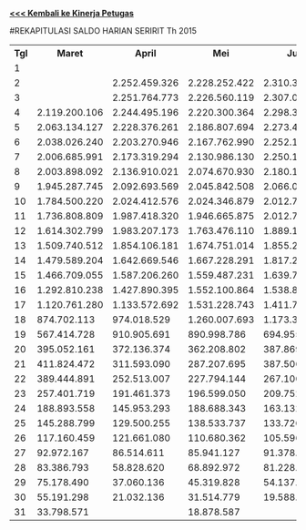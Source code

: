 **[<<< Kembali ke Kinerja Petugas](https://github.com/suriawan/Area-Bali-Utara/blob/master/petugas-seririt-nop15.md)**


#REKAPITULASI SALDO HARIAN SERIRIT Th 2015



<table><tbody><tr><th>Tgl</th><th>Maret</th><th>April</th><th>Mei</th><th>Juni</th><th>Juli</th><th>Agustus</th><th>September</th><th>Oktober</th><th>Nopember</th></tr><tr><td>1</td><td> </td><td> </td><td> </td><td> </td><td> </td><td> </td><td> </td><td> </td><td> </td></tr><tr><td>2</td><td> </td><td> 2.252.459.326 </td><td> 2.228.252.422 </td><td> 2.310.307.935 </td><td> </td><td> </td><td> 2.289.241.643 </td><td> 2.218.485.754 </td><td> 2.316.178.092 </td></tr><tr><td>3</td><td> </td><td> 2.251.764.773 </td><td> 2.226.560.119 </td><td> 2.307.012.928 </td><td> 2.249.898.518 </td><td> 2.368.736.442 </td><td> 2.271.895.565 </td><td> 2.217.738.453 </td><td> 2.314.804.497 </td></tr><tr><td>4</td><td> 2.119.200.106 </td><td> 2.244.495.196 </td><td> 2.220.300.364 </td><td> 2.298.311.841 </td><td> 2.247.138.340 </td><td> 2.356.814.502 </td><td> 2.263.991.515 </td><td> 2.217.638.625 </td><td> 2.258.048.272 </td></tr><tr><td>5</td><td> 2.063.134.127 </td><td> 2.228.376.261 </td><td> 2.186.807.694 </td><td> 2.273.404.358 </td><td> 2.246.125.025 </td><td> 2.315.247.178 </td><td> 2.246.183.071 </td><td> 2.175.922.396 </td><td> 2.242.501.169 </td></tr><tr><td>6</td><td> 2.038.026.240 </td><td> 2.203.270.946 </td><td> 2.167.762.990 </td><td> 2.252.167.411 </td><td> 2.177.693.009 </td><td> 2.267.727.001 </td><td> 2.237.349.100 </td><td> 2.130.682.758 </td><td> 2.185.822.293 </td></tr><tr><td>7</td><td> 2.006.685.991 </td><td> 2.173.319.294 </td><td> 2.130.986.130 </td><td> 2.250.132.541 </td><td> 2.117.166.599 </td><td> 2.226.897.628 </td><td> 2.185.021.810 </td><td> 2.094.470.947 </td><td> 2.173.459.038 </td></tr><tr><td>8</td><td> 2.003.898.092 </td><td> 2.136.910.021 </td><td> 2.074.670.930 </td><td> 2.180.144.529 </td><td> 2.048.293.319 </td><td> 2.211.029.451 </td><td> 2.109.244.841 </td><td> 2.036.439.822 </td><td> 2.167.224.924 </td></tr><tr><td>9</td><td> 1.945.287.745 </td><td> 2.092.693.569 </td><td> 2.045.842.508 </td><td> 2.066.087.297 </td><td> 1.926.490.974 </td><td> 2.207.181.743 </td><td> 2.065.081.889 </td><td> 1.964.239.603 </td><td> 2.102.924.473 </td></tr><tr><td>10</td><td> 1.784.500.220 </td><td> 2.024.412.576 </td><td> 2.024.346.879 </td><td> 2.012.783.195 </td><td> 1.757.973.713 </td><td> 2.103.424.299 </td><td> 1.977.040.230 </td><td> 1.929.089.080 </td><td> 2.025.256.183 </td></tr><tr><td>11</td><td> 1.736.808.809 </td><td> 1.987.418.320 </td><td> 1.946.665.875 </td><td> 2.012.783.195 </td><td> 1.721.604.057 </td><td> 2.063.347.230 </td><td> 1.891.516.701 </td><td> 1.925.716.991 </td><td> 1.963.092.705 </td></tr><tr><td>12</td><td> 1.614.302.799 </td><td> 1.983.207.173 </td><td> 1.763.476.110 </td><td> 1.889.121.026 </td><td> 1.708.082.158 </td><td> 1.883.058.314 </td><td> 1.879.242.750 </td><td> 1.857.829.846 </td><td> 1.831.725.282 </td></tr><tr><td>13</td><td> 1.509.740.512 </td><td> 1.854.106.181 </td><td> 1.674.751.014 </td><td> 1.855.282.214 </td><td> 1.485.889.854 </td><td> 1.717.720.547 </td><td> 1.867.686.414 </td><td> 1.685.730.218 </td><td> 1.686.424.045 </td></tr><tr><td>14</td><td> 1.479.589.204 </td><td> 1.642.669.546 </td><td> 1.667.228.291 </td><td> 1.817.237.445 </td><td> 1.354.807.075 </td><td> 1.631.734.211 </td><td> 1.711.383.107 </td><td> 1.664.771.526 </td><td> 1.657.767.385 </td></tr><tr><td>15</td><td> 1.466.709.055 </td><td> 1.587.206.260 </td><td> 1.559.487.231 </td><td> 1.639.773.427 </td><td> 1.192.492.871 </td><td> 1.578.579.332 </td><td> 1.563.162.782 </td><td> 1.560.909.723 </td><td> 1.645.192.577 </td></tr><tr><td>16</td><td> 1.292.810.238 </td><td> 1.427.890.395 </td><td> 1.552.100.864 </td><td> 1.538.819.087 </td><td> 1.165.343.770 </td><td> 1.565.995.245 </td><td> 1.438.328.991 </td><td> 1.438.049.220 </td><td> 1.503.810.959 </td></tr><tr><td>17</td><td> 1.120.761.280 </td><td> 1.133.572.692 </td><td> 1.531.228.743 </td><td> 1.411.716.152 </td><td> 1.142.405.533 </td><td> 1.542.461.056 </td><td> 1.315.308.657 </td><td> 1.370.847.034 </td><td> 1.383.702.187 </td></tr><tr><td>18</td><td> 874.702.113 </td><td> 974.018.529 </td><td> 1.260.007.693 </td><td> 1.173.335.808 </td><td> 1.092.150.407 </td><td> 1.316.980.043 </td><td> 936.828.261 </td><td> 1.349.059.459 </td><td> 1.198.609.318 </td></tr><tr><td>19</td><td> 567.414.728 </td><td> 910.905.691 </td><td> 890.998.786 </td><td> 694.955.258 </td><td> 1.014.401.930 </td><td> 904.138.348 </td><td> 681.414.998 </td><td> 994.173.031 </td><td> 912.762.070 </td></tr><tr><td>20</td><td> 395.052.161 </td><td> 372.136.374 </td><td> 362.208.802 </td><td> 387.869.541 </td><td> 607.563.604 </td><td> 365.211.760 </td><td> 496.618.006 </td><td> 375.114.508 </td><td> 339.881.458 </td></tr><tr><td>21</td><td> 411.824.472 </td><td> 311.593.090 </td><td> 287.207.695 </td><td> 387.506.985 </td><td> 470.926.481 </td><td> 296.162.258 </td><td> 336.651.877 </td><td> 302.336.259 </td><td> 305.612.266 </td></tr><tr><td>22</td><td> 389.444.891 </td><td> 252.513.007 </td><td> 227.794.144 </td><td> 267.100.409 </td><td> 286.775.696 </td><td> 263.915.732 </td><td> 279.554.165 </td><td> 255.565.389 </td><td> 297.301.313 </td></tr><tr><td>23</td><td> 257.401.719 </td><td> 191.461.373 </td><td> 196.599.050 </td><td> 209.752.534 </td><td> 225.317.804 </td><td> 252.549.701 </td><td> 227.802.990 </td><td> 193.150.531 </td><td> 230.591.054 </td></tr><tr><td>24</td><td> 188.893.558 </td><td> 145.953.293 </td><td> 188.688.343 </td><td> 163.132.203 </td><td> 202.482.751 </td><td> 193.521.812 </td><td> 219.473.293 </td><td> 173.250.414 </td><td> 181.829.304 </td></tr><tr><td>25</td><td> 145.288.799 </td><td> 129.500.255 </td><td> 138.533.737 </td><td> 133.726.989 </td><td> 191.487.096 </td><td> 151.501.965 </td><td> 175.395.305 </td><td> 167.852.128 </td><td> 139.390.931 </td></tr><tr><td>26</td><td> 117.160.459 </td><td> 121.661.080 </td><td> 110.680.362 </td><td> 105.596.168 </td><td> 179.371.161 </td><td> 128.890.379 </td><td> 154.078.634 </td><td> 123.453.854 </td><td> 98.400.403 </td></tr><tr><td>27</td><td> 92.972.167 </td><td> 86.514.611 </td><td> 85.941.127 </td><td> 91.378.034 </td><td> 116.745.311 </td><td> 103.748.926 </td><td> 145.775.568 </td><td> 96.971.815 </td><td> 80.471.655 </td></tr><tr><td>28</td><td> 83.386.793 </td><td> 58.828.620 </td><td> 68.892.972 </td><td> 81.228.204 </td><td> 88.687.820 </td><td> 88.242.907 </td><td> 110.397.767 </td><td> 78.310.435 </td><td> 71.267.522 </td></tr><tr><td>29</td><td> 75.178.490 </td><td> 37.060.136 </td><td> 45.319.828 </td><td> 54.137.933 </td><td> 62.097.320 </td><td> 67.392.925 </td><td> 58.719.338 </td><td> 51.221.019 </td><td> 59.254.538 </td></tr><tr><td>30</td><td> 55.191.298 </td><td> 21.032.136 </td><td> 31.514.779 </td><td> 19.588.089 </td><td> 43.842.200 </td><td> 52.674.310 </td><td> 23.551.096 </td><td> 31.001.964 </td><td> 19.810.517 </td></tr><tr><td>31</td><td> 33.798.571 </td><td> </td><td> 18.878.587 </td><td> </td><td> 19.542.877 </td><td> 20.895.556 </td><td> </td><td> 20.301.715 </td><td> </td></tr></tbody></table>
